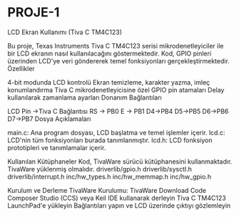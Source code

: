 # PROJE-1
LCD Ekran Kullanımı (Tiva C TM4C123)

Bu proje, Texas Instruments Tiva C TM4C123 serisi mikrodenetleyiciler ile bir LCD ekranın nasıl kullanılacağını göstermektedir. Kod, GPIO pinleri üzerinden LCD'ye veri göndererek temel fonksiyonları gerçekleştirmektedir.
Özellikler

4-bit modunda LCD kontrolü
Ekran temizleme, karakter yazma, imleç konumlandırma
Tiva C mikrodenetleyicisine özel GPIO pin atamaları
Delay kullanılarak zamanlama ayarları
Donanım Bağlantıları

LCD Pin ->Tiva C Bağlantısı
RS -> PB0
E -> PB1
D4->PB4
D5->PB5
D6->PB6
D7->PB7
Dosya Açıklamaları

main.c: Ana program dosyası, LCD başlatma ve temel işlemler içerir.
lcd.c: LCD'nin tüm fonksiyonları burada tanımlanmıştır.
lcd.h: LCD fonksiyon prototipleri ve tanımlamalar içerir.

Kullanılan Kütüphaneler
Kod, TivaWare sürücü kütüphanesini kullanmaktadır. TivaWare yüklenmiş olmalıdır.
driverlib/gpio.h
driverlib/sysctl.h
driverlib/interrupt.h
inc/hw_types.h
inc/hw_memmap.h
inc/hw_gpio.h

Kurulum ve Derleme
TivaWare Kurulumu: TivaWare Download
Code Composer Studio (CCS) veya Keil IDE kullanarak derleyin
Tiva C TM4C123 LaunchPad'e yükleyin
Bağlantıları yapın ve LCD üzerinde çıktıyı gözlemleyin
